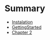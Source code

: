 # Summary

- [Instalation](./Installation.md)
- [GettingStarted](./GettingStarted.md)
- [Chapter 2](./chapter_2.md)
